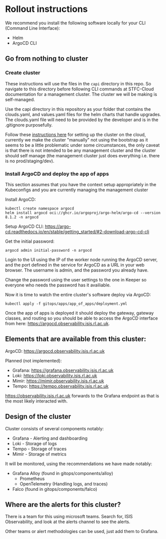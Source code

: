 # Rollout instructions

We recommend you install the following software locally for your CLI (Command Line Interface):

- Helm
- ArgoCD CLI

## Go from nothing to cluster

### Create cluster
These instructions will use the files in the `capi` directory in this repo. So navigate to this directory before following CLI commands at STFC-Cloud documentation for a management cluster. The cluster we will be making is self-managed.

Use the capi directory in this repository as your folder that contains the clouds.yaml, and values.yaml files for the helm charts that handle upgrades. The clouds.yaml file will need to be provided by the developer and is in the .gitignore purposefully.

Follow these [instructions here](https://stfc.atlassian.net/wiki/spaces/CLOUDKB/pages/211878034/Cluster+API+Setup) for setting up the cluster on the cloud, currently we make the cluster "manually" not using the bootstrap as it seems to be a little problematic under some circumstances, the only caveat is that there is not intended to be any management cluster and the cluster should self manage (the management cluster just does everything i.e. there is no prod/staging/dev).

### Install ArgoCD and deploy the app of apps
This section assumes that you have the context setup appropriately in the Kubeconfigs and you are currently managing the management cluster

Install ArgoCD:
```shell
kubectl create namespace argocd
helm install argocd oci://ghcr.io/argoproj/argo-helm/argo-cd --version 8.1.2 -n argocd
```

Setup ArgoCD CLI: https://argo-cd.readthedocs.io/en/stable/getting_started/#2-download-argo-cd-cli

Get the initial password:
```
argocd admin initial-password -n argocd
```

Login to the UI using the IP of the worker node running the ArgoCD server, and the port defined in the service for ArgoCD as a URL in your web browser. The username is admin, and the password you already have.

Change the password using the user settings to the one in Keeper so everyone who needs the password has it availiable.

Now it is time to watch the entire cluster's software deploy via ArgoCD:
```
kubectl apply -f gitops/apps/app_of_apps/deployment.yml
```

Once the app of apps is deployed it should deploy the gateway, gateway classes, and routing so you should be able to access the ArgoCD interface from here:
https://argocd.observability.isis.rl.ac.uk.

## Elements that are available from this cluster:

ArgoCD: https://argocd.observability.isis.rl.ac.uk

Planned (not implemented):
- Grafana: https://grafana.observability.isis.rl.ac.uk
- Loki: https://loki.observability.isis.rl.ac.uk
- Mimir: https://mimir.observability.isis.rl.ac.uk
- Tempo: https://tempo.observability.isis.rl.ac.uk

https://observability.isis.rl.ac.uk forwards to the Grafana endpoint as that is the most likely interacted with.

## Design of the cluster

Cluster consists of several components notably:
- Grafana - Alerting and dashboarding
- Loki - Storage of logs
- Tempo - Storage of traces
- Mimir - Storage of metrics

It will be monitored, using the recommendations we have made notably:

- Grafana Alloy (found in gitops/components/alloy)
    - Prometheus
    - OpenTelemetry (Handling logs, and traces)
- Falco (found in gitops/components/falco)

## Where are the alerts for this cluster?

There is a team for this using microsoft teams. Search for, ISIS Observability, and look at the alerts channel to see the alerts.

Other teams or alert methodologies can be used, just add them to Grafana.